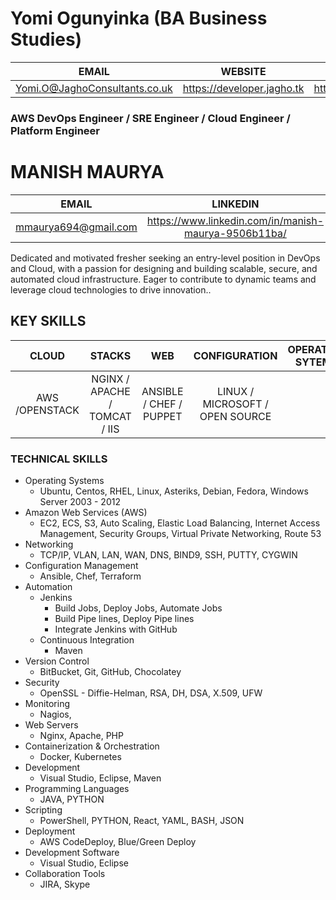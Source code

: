 # Yomi Ogunyinka (BA Business Studies) 
| EMAIL | WEBSITE | LINKEDIN |
| :-: | :-: | :-: |
Yomi.O@JaghoConsultants.co.uk | https://developer.jagho.tk | https://www.linkedin.com/in/jaghoconsultants/ 
### AWS DevOps Engineer / SRE Engineer / Cloud Engineer / Platform Engineer









# MANISH MAURYA
| EMAIL | LINKEDIN |
| :-: | :-: |
mmaurya694@gmail.com  | https://www.linkedin.com/in/manish-maurya-9506b11ba/

Dedicated and motivated fresher seeking an entry-level position in DevOps and Cloud, with a passion for designing and building scalable, secure, and automated cloud infrastructure. Eager to contribute to dynamic teams and leverage cloud technologies to drive innovation..


## KEY SKILLS
| CLOUD | STACKS | WEB | CONFIGURATION  | OPERATING SYTEMS
|:-:|:-:|:-:|:-:|:-:|
AWS /OPENSTACK | NGINX / APACHE / TOMCAT / IIS | ANSIBLE / CHEF / PUPPET  | LINUX / MICROSOFT / OPEN SOURCE
### TECHNICAL SKILLS
-	Operating Systems
	-	Ubuntu, Centos, RHEL, Linux, Asteriks, Debian, Fedora, Windows Server 2003 - 2012
-	Amazon Web Services (AWS)
	-	EC2, ECS, S3, Auto Scaling, Elastic Load Balancing, Internet Access Management, Security Groups, Virtual Private Networking, Route 53
-	Networking
	-	TCP/IP, VLAN, LAN, WAN, DNS, BIND9, SSH, PUTTY, CYGWIN
-	Configuration Management
	-	Ansible, Chef, Terraform
-	Automation
	-	Jenkins
		-	Build Jobs, Deploy Jobs, Automate Jobs
		-	Build Pipe lines, Deploy Pipe lines
		-	Integrate Jenkins with GitHub
	-	Continuous Integration
		-	 Maven
-	Version Control
	-	BitBucket, Git, GitHub,  Chocolatey
-	Security
	-	OpenSSL - Diffie-Helman, RSA, DH, DSA, X.509, UFW	
-	Monitoring
	-	Nagios,  
-	Web Servers
	-	Nginx, Apache, PHP	
-	Containerization & Orchestration
	-	Docker, Kubernetes
-	Development
	-	Visual Studio, Eclipse, Maven
-	Programming Languages
	-	JAVA, PYTHON
-	Scripting
	-	PowerShell, PYTHON, React, YAML, BASH, JSON
-	Deployment
	-	 AWS CodeDeploy, Blue/Green Deploy
-	Development Software
	-	Visual Studio, Eclipse
-	Collaboration Tools
	-	 JIRA, Skype

